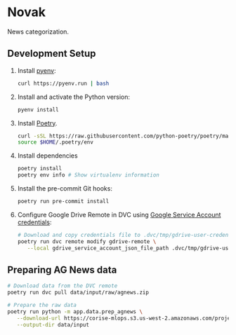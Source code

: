 # Novak

News categorization.

## Development Setup

1. Install [pyenv](https://github.com/pyenv/pyenv):

   ```bash
   curl https://pyenv.run | bash
   ```

2. Install and activate the Python version:

   ```bash
   pyenv install
   ```

3. Install [Poetry](https://python-poetry.org/docs/).

   ```bash
   curl -sSL https://raw.githubusercontent.com/python-poetry/poetry/master/get-poetry.py | python
   source $HOME/.poetry/env
   ```

4. Install dependencies

   ```bash
   poetry install
   poetry env info # Show virtualenv information
   ```

5. Install the pre-commit Git hooks:

   ```bash
   poetry run pre-commit install
   ```

6. Configure Google Drive Remote in DVC using [Google Service Account credentials](https://dvc.org/doc/user-guide/setup-google-drive-remote#using-service-accounts):

   ```bash
   # Download and copy credentials file to .dvc/tmp/gdrive-user-credentials.json
   poetry run dvc remote modify gdrive-remote \
      --local gdrive_service_account_json_file_path .dvc/tmp/gdrive-user-credentials.json
   ```

## Preparing AG News data

```bash
# Download data from the DVC remote
poetry run dvc pull data/input/raw/agnews.zip

# Prepare the raw data
poetry run python -m app.data.prep_agnews \
   --download-url https://corise-mlops.s3.us-west-2.amazonaws.com/project1/agnews.zip \
   --output-dir data/input
```
